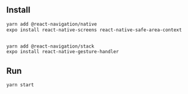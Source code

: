 ## Install

```bash
yarn add @react-navigation/native
expo install react-native-screens react-native-safe-area-context


yarn add @react-navigation/stack
expo install react-native-gesture-handler
```

## Run

```bash
yarn start
```
